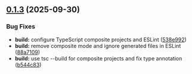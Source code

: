 ## [0.1.3](https://github.com/guthubrx/cartae/compare/v0.1.2...v0.1.3) (2025-09-30)


### Bug Fixes

* **build:** configure TypeScript composite projects and ESLint ([538e992](https://github.com/guthubrx/cartae/commit/538e9924a1a3b0d2757498d046bdb47fa79e1f70))
* **build:** remove composite mode and ignore generated files in ESLint ([88a7109](https://github.com/guthubrx/cartae/commit/88a7109f132791837509be447e3a73ff6b489122))
* **build:** use tsc --build for composite projects and fix type annotation ([b544c83](https://github.com/guthubrx/cartae/commit/b544c833cbd86eddfb54cd3123c83c274ac06acd))
